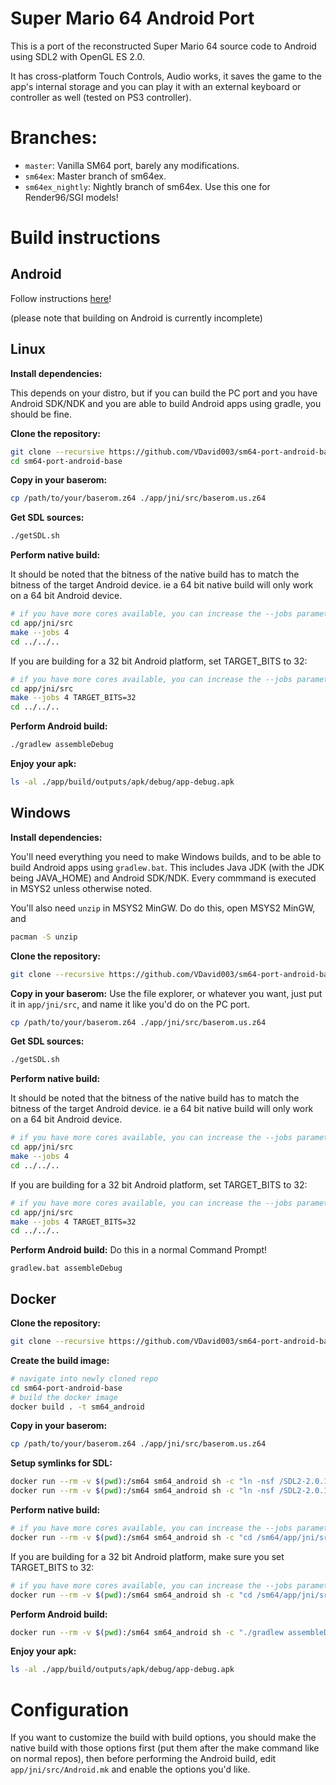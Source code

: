 # Super Mario 64 Android Port
This is a port of the reconstructed Super Mario 64 source code to Android using SDL2 with OpenGL ES 2.0.

It has cross-platform Touch Controls, Audio works, it saves the game to the app's internal storage and you can play it with an external keyboard or controller as well (tested on PS3 controller).

# Branches:
* `master`: Vanilla SM64 port, barely any modifications.
* `sm64ex`: Master branch of sm64ex.
* `sm64ex_nightly`: Nightly branch of sm64ex. Use this one for Render96/SGI models!

# Build instructions

## Android
Follow instructions [here](https://github.com/VDavid003/sm64-port-android/tree/master)!

(please note that building on Android is currently incomplete)

## Linux

**Install dependencies:**

This depends on your distro, but if you can build the PC port and you have Android SDK/NDK and you are able to build Android apps using gradle, you should be fine.

**Clone the repository:**
```sh
git clone --recursive https://github.com/VDavid003/sm64-port-android-base
cd sm64-port-android-base
```

**Copy in your baserom:**
```sh
cp /path/to/your/baserom.z64 ./app/jni/src/baserom.us.z64
```

**Get SDL sources:**
```sh
./getSDL.sh
```

**Perform native build:**

It should be noted that the bitness of the native build has to match the bitness of the target Android device. ie a 64 bit native build will only work on a 64 bit Android device.
```sh
# if you have more cores available, you can increase the --jobs parameter
cd app/jni/src
make --jobs 4
cd ../../..
```
If you are building for a 32 bit Android platform, set TARGET_BITS to 32:
```sh
# if you have more cores available, you can increase the --jobs parameter
cd app/jni/src
make --jobs 4 TARGET_BITS=32
cd ../../..
```

**Perform Android build:**
```sh
./gradlew assembleDebug
```

**Enjoy your apk:**
```sh
ls -al ./app/build/outputs/apk/debug/app-debug.apk
```

## Windows

**Install dependencies:**

You'll need everything you need to make Windows builds, and to be able to build Android apps using `gradlew.bat`. This includes Java JDK (with the JDK being JAVA_HOME) and Android SDK/NDK. Every commmand is executed in MSYS2 unless otherwise noted.

You'll also need `unzip` in MSYS2 MinGW. Do do this, open MSYS2 MinGW, and
```sh
pacman -S unzip
```

**Clone the repository:**
```sh
git clone --recursive https://github.com/VDavid003/sm64-port-android-base
```

**Copy in your baserom:**
Use the file explorer, or whatever you want, just put it in `app/jni/src`, and name it like you'd do on the PC port.
```sh
cp /path/to/your/baserom.z64 ./app/jni/src/baserom.us.z64
```

**Get SDL sources:**
```sh
./getSDL.sh
```


**Perform native build:**

It should be noted that the bitness of the native build has to match the bitness of the target Android device. ie a 64 bit native build will only work on a 64 bit Android device.
```sh
# if you have more cores available, you can increase the --jobs parameter
cd app/jni/src
make --jobs 4
cd ../../..
```
If you are building for a 32 bit Android platform, set TARGET_BITS to 32:
```sh
# if you have more cores available, you can increase the --jobs parameter
cd app/jni/src
make --jobs 4 TARGET_BITS=32
cd ../../..
```

**Perform Android build:**
Do this in a normal Command Prompt!
```
gradlew.bat assembleDebug
```

## Docker

**Clone the repository:**
```sh
git clone --recursive https://github.com/VDavid003/sm64-port-android-base
```

**Create the build image:**
```sh
# navigate into newly cloned repo
cd sm64-port-android-base
# build the docker image
docker build . -t sm64_android
```
**Copy in your baserom:**
```sh
cp /path/to/your/baserom.z64 ./app/jni/src/baserom.us.z64
```

**Setup symlinks for SDL:**
```sh
docker run --rm -v $(pwd):/sm64 sm64_android sh -c "ln -nsf /SDL2-2.0.12/src /sm64/app/jni/SDL/src"
docker run --rm -v $(pwd):/sm64 sm64_android sh -c "ln -nsf /SDL2-2.0.12/include /sm64/app/jni/SDL/include"
```

**Perform native build:**
```sh
# if you have more cores available, you can increase the --jobs parameter
docker run --rm -v $(pwd):/sm64 sm64_android sh -c "cd /sm64/app/jni/src && make --jobs 4"
```
If you are building for a 32 bit Android platform, make sure you set TARGET_BITS to 32:
```sh
# if you have more cores available, you can increase the --jobs parameter
docker run --rm -v $(pwd):/sm64 sm64_android sh -c "cd /sm64/app/jni/src && make --jobs 4 TARGET_BITS=32"
```

**Perform Android build:**
```sh
docker run --rm -v $(pwd):/sm64 sm64_android sh -c "./gradlew assembleDebug"
```

**Enjoy your apk:**
```sh
ls -al ./app/build/outputs/apk/debug/app-debug.apk
```

# Configuration
If you want to customize the build with build options, you should make the native build with those options first (put them after the make command like on normal repos), then before performing the Android build, edit `app/jni/src/Android.mk` and enable the options you'd like.
